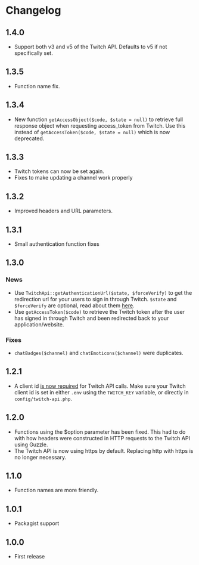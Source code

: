 # Changelog

## 1.4.0

- Support both v3 and v5 of the Twitch API. Defaults to v5 if not specifically set.

## 1.3.5
- Function name fix.

## 1.3.4

- New function `getAccessObject($code, $state = null)` to retrieve full response object when requesting access_token from Twitch. Use this instead of `getAccessToken($code, $state = null)` which is now deprecated.

## 1.3.3

- Twitch tokens can now be set again.
- Fixes to make updating a channel work properly

## 1.3.2

- Improved headers and URL parameters.

## 1.3.1

- Small authentication function fixes

## 1.3.0

### News

- Use `TwitchApi::getAuthenticationUrl($state, $forceVerify)` to get the redirection url for your users to sign in through Twitch. `$state` and `$forceVerify` are optional, read about them [here](https://github.com/justintv/Twitch-API/blob/master/authentication.md#authorization-code-flow).
- Use `getAccessToken($code)` to retrieve the Twitch token after the user has signed in through Twitch and been redirected back to your application/website.

### Fixes

- `chatBadges($channel)` and `chatEmoticons($channel)` were duplicates.

## 1.2.1

- A client id [is now required](https://blog.twitch.tv/client-id-required-for-kraken-api-calls-afbb8e95f843) for Twitch API calls. Make sure your Twitch client id is set in either `.env` using the `TWITCH_KEY` variable, or directly in `config/twitch-api.php`.

## 1.2.0

- Functions using the $option parameter has been fixed. This had to do with how headers were constructed in HTTP requests to the Twitch API using Guzzle.
- The Twitch API is now using https by default. Replacing http with https is no longer necessary.

## 1.1.0

- Function names are more friendly.

## 1.0.1

- Packagist support

## 1.0.0

- First release
